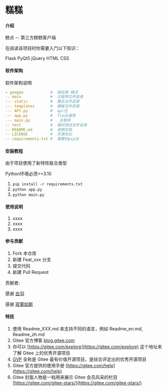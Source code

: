 # 糕糕

#### 介绍

糕点 -- 第三方糕糕客户端

在阅读该项目时你需要入门以下知识：

Flask PyQt5 jQuery HTML CSS

#### 软件架构
软件架构说明

```yaml
- gaogao            #  根目录 糕点
-- main             #  主程序文件目录
--- static          #  静态文件目录
--- templates       #  模板文件目录
--- API.py          #  api包
--- app.py          #  flask服务
--- main.py         #   主程序
-- test             #  临时测试文件目录
-- README.md        #  说明文档
-- LICENSE          #  开源协议
-- requirements.txt #  需要的pip包

```
#### 安装教程

由于项目使用了新特性联合类型

Python环境必须>=3.10 

1.  `pip install -r requirements.txt`
2.  `python app.py`
3.  `python main.py`

#### 使用说明

1.  xxxx
2.  xxxx
3.  xxxx

#### 参与贡献


1.  Fork 本仓库
2.  新建 Feat_xxx 分支
3.  提交代码
4.  新建 Pull Request

贡献者:

感谢 <a href="https://gitee.com/baiyu16">白羽 </a>

感谢 <a href="https://gitee.com/huang999">寂寞如斯</a> 

#### 特技

1.  使用 Readme\_XXX.md 来支持不同的语言，例如 Readme\_en.md, Readme\_zh.md
2.  Gitee 官方博客 [blog.gitee.com](https://blog.gitee.com)
3.  你可以 [https://gitee.com/explore](https://gitee.com/explore) 这个地址来了解 Gitee 上的优秀开源项目
4.  [GVP](https://gitee.com/gvp) 全称是 Gitee 最有价值开源项目，是综合评定出的优秀开源项目
5.  Gitee 官方提供的使用手册 [https://gitee.com/help](https://gitee.com/help)
6.  Gitee 封面人物是一档用来展示 Gitee 会员风采的栏目 [https://gitee.com/gitee-stars/](https://gitee.com/gitee-stars/)
